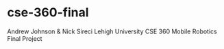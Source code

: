 # cse-360-final
Andrew Johnson &amp; Nick Sireci Lehigh University CSE 360 Mobile Robotics Final Project

